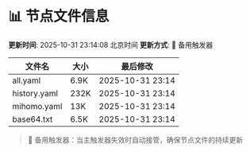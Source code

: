 # 📊 节点文件信息

**更新时间**: 2025-10-31 23:14:08 北京时间
**更新方式**: 🔄 备用触发器

| 文件名 | 大小 | 最后修改 |
|--------|------|----------|
| all.yaml | 6.9K | 2025-10-31 23:14 |
| history.yaml | 232K | 2025-10-31 23:14 |
| mihomo.yaml | 13K | 2025-10-31 23:14 |
| base64.txt | 6.5K | 2025-10-31 23:14 |

> 🔄 备用触发器：当主触发器失效时自动接管，确保节点文件的持续更新
